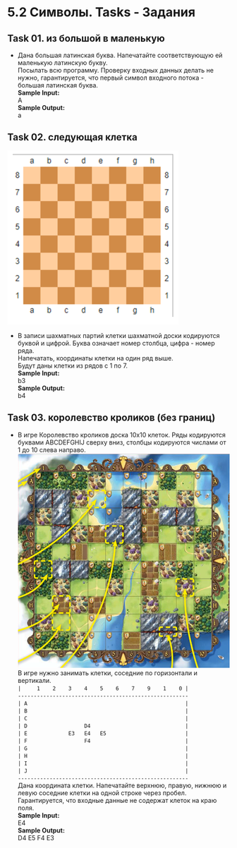 # 5.2 Символы. Tasks - Задания

## **Task 01. из большой в маленькую**

* Дана большая латинская буква. Напечатайте соответствующую ей маленькую латинскую букву.  
Посылать всю программу. Проверку входных данных делать не нужно, гарантируется, что первый символ входного потока - большая латинская буква.  
**Sample Input:**  
A  
**Sample Output:**  
a  

## **Task 02. следующая клетка**

![5.2.chess_board.png](5.2.chess_board.png "5.2.chess_board.png")  

* В записи шахматных партий клетки шахматной доски кодируются буквой и цифрой. Буква означает номер столбца, цифра - номер ряда.  
Напечатать, координаты клетки на один ряд выше.  
Будут даны клетки из рядов с 1 по 7.  
**Sample Input:**  
b3  
**Sample Output:**  
b4  

## **Task 03. королевство кроликов (без границ)**

* В игре Королевство кроликов доска 10х10 клеток. Ряды кодируются буквами ABCDEFGHIJ сверху вниз, столбцы кодируются числами от 1 до 10 слева направо.  
![5.2.bunny_kingdom.png](5.2.bunny_kingdom.png "5.2.bunny_kingdom.png")  
В игре нужно занимать клетки, соседние по горизонтали и вертикали.  
`|     1    2    3    4    5    6    7    9    1    0 |`  
`------------------------------------------------------`  
`| A                                                  |`  
`| B                                                  |`  
`| C                                                  |`  
`| D                  D4                              |`  
`| E             E3   E4   E5                         |`  
`| F                  F4                              |`  
`| G                                                  |`  
`| H                                                  |`  
`| I                                                  |`  
`| J                                                  |`  
`------------------------------------------------------`  
Дана координата клетки. Напечатайте верхнюю, правую, нижнюю и левую соседние клетки на одной строке через пробел.  
Гарантируется, что входные данные не содержат клеток на краю поля.  
**Sample Input:**  
E4  
**Sample Output:**  
D4 E5 F4 E3  
